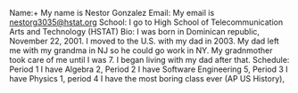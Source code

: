 Name:+
My name is Nestor Gonzalez
Email:
My email is nestorg3035@hstat.org
School:
I go to High School of Telecommunication Arts and Technology (HSTAT)
Bio:
I was born in Dominican republic, November 22, 2001. I moved to the U.S. with my dad in 2003.
My dad left me with my grandma in NJ so he could go work in NY. My gradnmother took care of me until I was 7.
I began living with my dad after that. 
Schedule:
Period 1 I have Algebra 2, Period 2 I have Software Engineering 5, Period 3 I have Physics 1, period 4 I have the most boring class ever (AP US History),  
